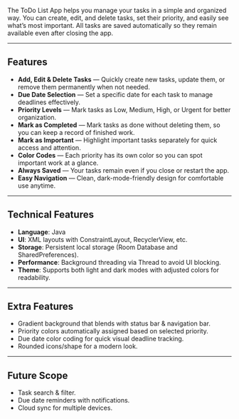The ToDo List App helps you manage your tasks in a simple and organized way. You can create, edit, and delete tasks, set their priority, and easily see what’s most important. All tasks are saved automatically so they remain available even after closing the app.

---

## Features
- **Add, Edit & Delete Tasks** — Quickly create new tasks, update them, or remove them permanently when not needed.  
- **Due Date Selection** — Set a specific date for each task to manage deadlines effectively.
- **Priority Levels** — Mark tasks as Low, Medium, High, or Urgent for better organization.
- **Mark as Completed** — Mark tasks as done without deleting them, so you can keep a record of finished work.  
- **Mark as Important** — Highlight important tasks separately for quick access and attention.  
- **Color Codes** — Each priority has its own color so you can spot important work at a glance.  
- **Always Saved** — Your tasks remain even if you close or restart the app.  
- **Easy Navigation** — Clean, dark-mode-friendly design for comfortable use anytime.  

---

## Technical Features
- **Language**: Java  
- **UI**: XML layouts with ConstraintLayout, RecyclerView, etc.  
- **Storage**: Persistent local storage (Room Database and SharedPreferences).
- **Performance**: Background threading via Thread to avoid UI blocking.
- **Theme**: Supports both light and dark modes with adjusted colors for readability.

---

## Extra Features
- Gradient background that blends with status bar & navigation bar.  
- Priority colors automatically assigned based on selected priority.  
- Due date color coding for quick visual deadline tracking.  
- Rounded icons/shape for a modern look. 

---

## Future Scope
- Task search & filter.  
- Due date reminders with notifications.  
- Cloud sync for multiple devices.  
